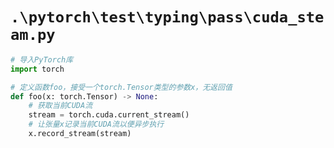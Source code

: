 # `.\pytorch\test\typing\pass\cuda_steam.py`

```py
# 导入PyTorch库
import torch

# 定义函数foo，接受一个torch.Tensor类型的参数x，无返回值
def foo(x: torch.Tensor) -> None:
    # 获取当前CUDA流
    stream = torch.cuda.current_stream()
    # 让张量x记录当前CUDA流以便异步执行
    x.record_stream(stream)
```